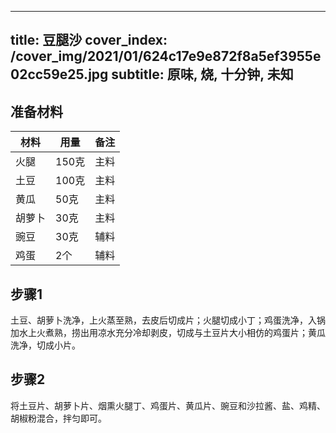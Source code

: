 
---
title: 豆腿沙
cover_index: /cover_img/2021/01/624c17e9e872f8a5ef3955e02cc59e25.jpg
subtitle: 原味, 烧, 十分钟, 未知
---

## 准备材料

| 材料     | 用量 | 备注|
| ------- | ----- | --- |
| 火腿 | 150克| 主料 |
| 土豆 | 100克| 主料 |
| 黄瓜 | 50克| 主料 |
| 胡萝卜 | 30克| 主料 |
| 豌豆 | 30克| 辅料 |
| 鸡蛋 | 2个| 辅料 |

## 步骤1

土豆、胡萝卜洗净，上火蒸至熟，去皮后切成片；火腿切成小丁；鸡蛋洗净，入锅加水上火煮熟，捞出用凉水充分冷却剥皮，切成与土豆片大小相仿的鸡蛋片；黄瓜洗净，切成小片。

## 步骤2

将土豆片、胡萝卜片、烟熏火腿丁、鸡蛋片、黄瓜片、豌豆和沙拉酱、盐、鸡精、胡椒粉混合，拌匀即可。

